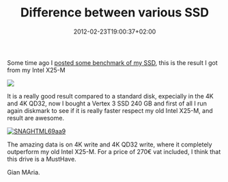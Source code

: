 ﻿---
title: "Difference between various SSD"
description: ""
date: 2012-02-23T19:00:37+02:00
draft: false
tags: [SSD]
categories: [General]
---
Some time ago I [posted some benchmark of my SSD](http://www.codewrecks.com/blog/index.php/2011/09/23/extract-the-maximum-from-your-hardware/), this is the result I got from my Intel X25-M

![](http://www.codewrecks.com/blog/wp-content/uploads/2011/09/SNAGHTML81517b.png)

It is a really good result compared to a standard disk, expecially in the 4K and 4K QD32, now I bought a Vertex 3 SSD 240 GB and first of all I run again diskmark to see if it is really faster respect my old Intel X25-M, and result are awesome.

[![SNAGHTML69aa9](http://www.codewrecks.com/blog/wp-content/uploads/2012/02/SNAGHTML69aa9_thumb.png "SNAGHTML69aa9")](http://www.codewrecks.com/blog/wp-content/uploads/2012/02/SNAGHTML69aa9.png)

The amazing data is on 4K write and 4K QD32 write, where it completely outperform my old Intel X25-M. For a price of 270€ vat included, I think that this drive is a MustHave.

Gian MAria.
